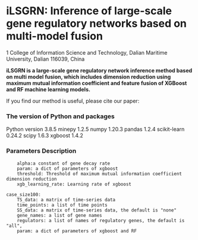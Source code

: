 # iLSGRN: Inference of large-scale gene regulatory networks based on multi-model fusion


1 College of Information Science and Technology, Dalian Maritime University, Dalian 116039, China



**iLSGRN is a large-scale gene regulatory network inference method based on multi model fusion, which includes dimension reduction using maximum mutual information coefficient and feature fusion of XGBoost and RF machine learning models.** 

If you find our method is useful, please cite our paper:




### The version of Python and packages
Python version       3.8.5
minepy                  1.2.5
numpy                   1.20.3
pandas                  1.2.4
scikit-learn            0.24.2
scipy                   1.6.3
xgboost                 1.4.2



### Parameters Description
    
        alpha:a constant of gene decay rate
        param: a dict of parameters of xgboost
        threshold: Threshold of maximum mutual information coefficient dimension reduction
        xgb_learning_rate: Learning rate of xgboost
    	
    case_size100:
        TS_data: a matrix of time-series data
        time_points: a list of time points
        SS_data: a matrix of time-series data, the default is "none"
        gene_names: a list of gene names
        regulators: a list of names of regulatory genes, the default is "all", 
        param: a dict of parameters of xgboost and RF


